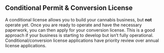 ## Conditional Permit & Conversion License

A conditional license allows you to build your cannabis business, but **not** operate yet. Once you are ready to operate and have the necessary paperwork, you can then apply for your conversion license. This is a good approach if your business is starting to develop but isn’t fully operational. Conditional/conversion license applications have priority review over annual license applications.